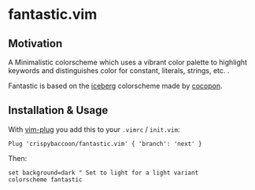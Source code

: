 
# fantastic.vim

## Motivation

A Minimalistic colorscheme which uses a vibrant color palette to highlight
keywords and distinguishes color for constant, literals, strings, etc. .

Fantastic is based on the [iceberg](https://github.com/cocopon/iceberg.vim)
colorscheme made by [cocopon](https://github.com/cocopon/).

<!-- TODO #1 Add screenshots @CrispyBaccoon -->

## Installation & Usage

With [vim-plug](https://github.com/junegunn/vim-plug) you add this to your `.vimrc` / `init.vim`:

```Vim
Plug 'crispybaccoon/fantastic.vim' { 'branch': 'next' }
```

Then:

```Vim
set background=dark " Set to light for a light variant
colorscheme fantastic
```

